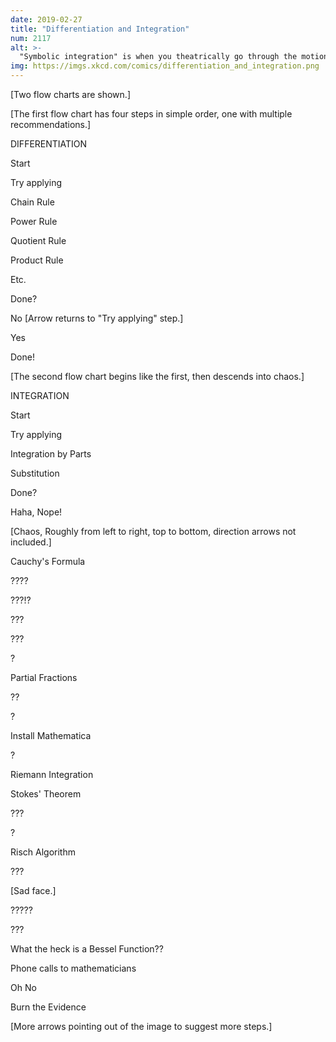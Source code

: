 ```yaml
---
date: 2019-02-27
title: "Differentiation and Integration"
num: 2117
alt: >-
  "Symbolic integration" is when you theatrically go through the motions of finding integrals, but the actual result you get doesn't matter because it's purely symbolic.
img: https://imgs.xkcd.com/comics/differentiation_and_integration.png
---
```



[Two flow charts are shown.]

[The first flow chart has four steps in simple order, one with multiple recommendations.]

DIFFERENTIATION

Start

Try applying

Chain Rule

Power Rule

Quotient Rule

Product Rule

Etc.

Done?

No [Arrow returns to "Try applying" step.]

Yes

Done!

[The second flow chart begins like the first, then descends into chaos.]

INTEGRATION

Start

Try applying

Integration by Parts

Substitution

Done?

Haha, Nope!

[Chaos, Roughly from left to right, top to bottom, direction arrows not included.]

Cauchy's Formula

????

???!?

???

???

?

Partial Fractions

??

?

Install Mathematica

?

Riemann Integration

Stokes' Theorem

???

?

Risch Algorithm

???

[Sad face.]

?????

???

What the heck is a Bessel Function??

Phone calls to mathematicians

Oh No

Burn the Evidence

[More arrows pointing out of the image to suggest more steps.]